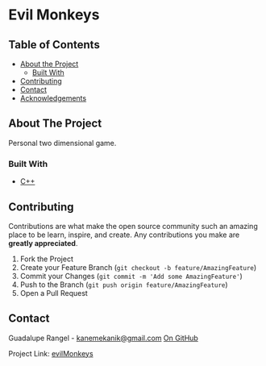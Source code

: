 # Evil Monkeys

## Table of Contents

* [About the Project](#about-the-project)
  * [Built With](#built-with)
* [Contributing](#contributing)
* [Contact](#contact)
* [Acknowledgements](#acknowledgements)

<!-- ABOUT THE PROJECT -->
## About The Project

Personal two dimensional game.

### Built With

* [C++](https://en.wikipedia.org/wiki/C%2B%2B)

## Contributing

Contributions are what make the open source community such an amazing place to be learn, inspire, and create. Any contributions you make are **greatly appreciated**.

1. Fork the Project
2. Create your Feature Branch (`git checkout -b feature/AmazingFeature`)
3. Commit your Changes (`git commit -m 'Add some AmazingFeature'`)
4. Push to the Branch (`git push origin feature/AmazingFeature`)
5. Open a Pull Request


<!-- CONTACT -->
## Contact

Guadalupe Rangel - kanemekanik@gmail.com
[On GitHub](https://github.com/Luzaks)

Project Link: [evilMonkeys](https://github.com/Luzaks/2D-Game-Design)





